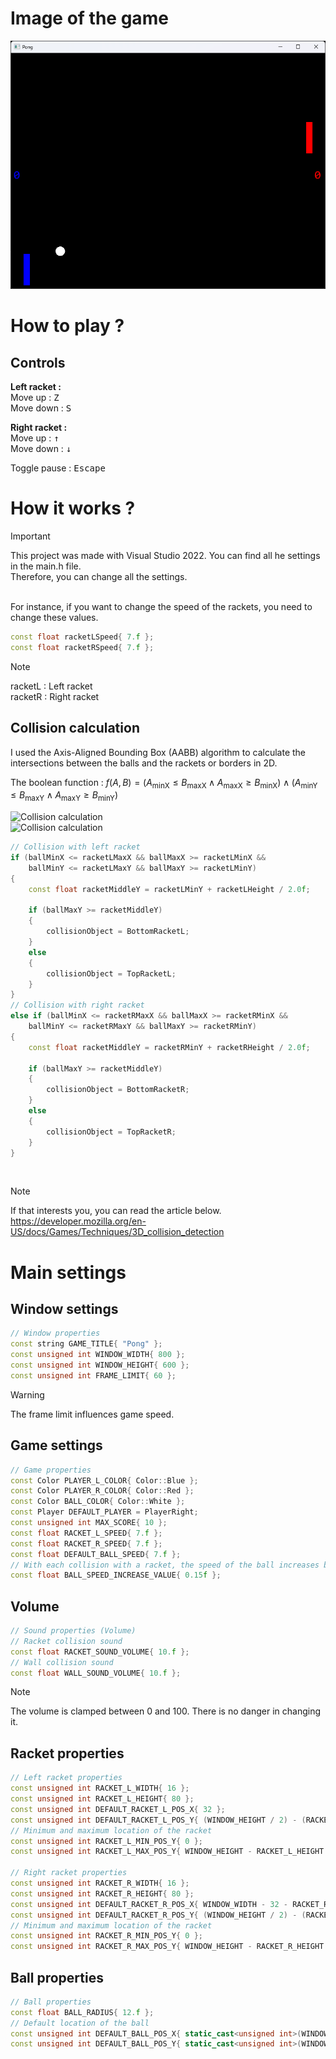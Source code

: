 # Image of the game

![Image of the game](image.png "Image of the game")

# How to play ?

## Controls
**Left racket :**\
Move up : <kbd>Z</kbd>\
Move down : <kbd>S</kbd>

**Right racket :**\
Move up : <kbd>&uarr;</kbd>\
Move down : <kbd>&darr;</kbd>

Toggle pause : <kbd>Escape</kbd>

# How it works ?
> [!IMPORTANT]
> This project was made with Visual Studio 2022.
> You can find all he settings in the main.h file.\
> Therefore, you can change all the settings.

<br/>
For instance, if you want to change the speed of the rackets, you need to change these values.

```cpp
const float racketLSpeed{ 7.f };
const float racketRSpeed{ 7.f };
```

> [!NOTE]
> racketL : Left racket\
> racketR : Right racket


## Collision calculation
I used the Axis-Aligned Bounding Box (AABB) algorithm to calculate the intersections between the balls and the rackets or borders in 2D.

The boolean function : $f(A,B) = (A_{\text{minX}} \leq B_{\text{maxX}} \land A_{\text{maxX}} \geq B_{\text{minX}}) \land (A_{\text{minY}} \leq B_{\text{maxY}} \land A_{\text{maxY}} \geq B_{\text{minY}})$

![Collision calculation](https://developer.mozilla.org/en-US/docs/Games/Techniques/3D_collision_detection/screen_shot_2015-10-16_at_15.11.21.png "Collision calculation")\
![Collision calculation](https://developer.mozilla.org/en-US/docs/Games/Techniques/3D_collision_detection/aabb_test.png "Collision calculation")

```cpp
// Collision with left racket
if (ballMinX <= racketLMaxX && ballMaxX >= racketLMinX &&
    ballMinY <= racketLMaxY && ballMaxY >= racketLMinY)
{
    const float racketMiddleY = racketLMinY + racketLHeight / 2.0f;

    if (ballMaxY >= racketMiddleY)
    {
        collisionObject = BottomRacketL;
    }
    else
    {
        collisionObject = TopRacketL;
    }
}
// Collision with right racket
else if (ballMinX <= racketRMaxX && ballMaxX >= racketRMinX &&
    ballMinY <= racketRMaxY && ballMaxY >= racketRMinY)
{
    const float racketMiddleY = racketRMinY + racketRHeight / 2.0f;

    if (ballMaxY >= racketMiddleY)
    {
        collisionObject = BottomRacketR;
    }
    else
    {
        collisionObject = TopRacketR;
    }
}
```

<br/>

> [!NOTE]
> If that interests you, you can read the article below.\
> https://developer.mozilla.org/en-US/docs/Games/Techniques/3D_collision_detection

# Main settings

## Window settings

```cpp
// Window properties
const string GAME_TITLE{ "Pong" };
const unsigned int WINDOW_WIDTH{ 800 };
const unsigned int WINDOW_HEIGHT{ 600 };
const unsigned int FRAME_LIMIT{ 60 };
```

> [!WARNING]  
> The frame limit influences game speed.

## Game settings

```cpp
// Game properties
const Color PLAYER_L_COLOR{ Color::Blue };
const Color PLAYER_R_COLOR{ Color::Red };
const Color BALL_COLOR{ Color::White };
const Player DEFAULT_PLAYER = PlayerRight;
const unsigned int MAX_SCORE{ 10 };
const float RACKET_L_SPEED{ 7.f };
const float RACKET_R_SPEED{ 7.f };
const float DEFAULT_BALL_SPEED{ 7.f };
// With each collision with a racket, the speed of the ball increases by this value
const float BALL_SPEED_INCREASE_VALUE{ 0.15f };
```

## Volume
```cpp
// Sound properties (Volume)
// Racket collision sound
const float RACKET_SOUND_VOLUME{ 10.f };
// Wall collision sound
const float WALL_SOUND_VOLUME{ 10.f };
```

> [!NOTE]
> The volume is clamped between 0 and 100. There is no danger in changing it.

## Racket properties
```cpp
// Left racket properties
const unsigned int RACKET_L_WIDTH{ 16 };
const unsigned int RACKET_L_HEIGHT{ 80 };
const unsigned int DEFAULT_RACKET_L_POS_X{ 32 };
const unsigned int DEFAULT_RACKET_L_POS_Y{ (WINDOW_HEIGHT / 2) - (RACKET_L_HEIGHT / 2) };
// Minimum and maximum location of the racket
const unsigned int RACKET_L_MIN_POS_Y{ 0 };
const unsigned int RACKET_L_MAX_POS_Y{ WINDOW_HEIGHT - RACKET_L_HEIGHT };

// Right racket properties
const unsigned int RACKET_R_WIDTH{ 16 };
const unsigned int RACKET_R_HEIGHT{ 80 };
const unsigned int DEFAULT_RACKET_R_POS_X{ WINDOW_WIDTH - 32 - RACKET_R_WIDTH };
const unsigned int DEFAULT_RACKET_R_POS_Y{ (WINDOW_HEIGHT / 2) - (RACKET_R_HEIGHT / 2) };
// Minimum and maximum location of the racket
const unsigned int RACKET_R_MIN_POS_Y{ 0 };
const unsigned int RACKET_R_MAX_POS_Y{ WINDOW_HEIGHT - RACKET_R_HEIGHT };
```

## Ball properties
```cpp
// Ball properties
const float BALL_RADIUS{ 12.f };
// Default location of the ball
const unsigned int DEFAULT_BALL_POS_X{ static_cast<unsigned int>(WINDOW_WIDTH / 2.f - BALL_RADIUS / 2.f) };
const unsigned int DEFAULT_BALL_POS_Y{ static_cast<unsigned int>(WINDOW_HEIGHT / 2.f - BALL_RADIUS) };
```
